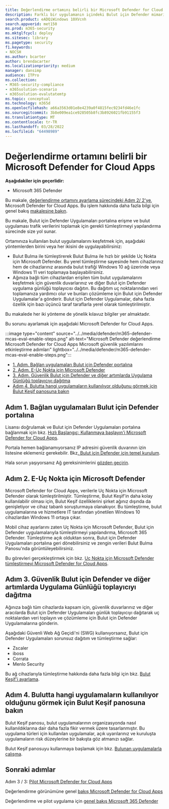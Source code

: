 ```yaml
---
title: Değerlendirme ortamını belirli bir Microsoft Defender for Cloud Apps
description: Farklı bir uygulamanın içindeki Bulut için Defender mimarisini Office 365 için Microsoft Defender ve bu ürünler arasındaki Microsoft 365 Defender öğrenin.
search.product: eADQiWindows 10XVcnh
search.appverid: met150
ms.prod: m365-security
ms.mktglfcycl: deploy
ms.sitesec: library
ms.pagetype: security
f1.keywords:
- NOCSH
ms.author: bcarter
author: brendacarter
ms.localizationpriority: medium
manager: dansimp
audience: ITPro
ms.collection:
- M365-security-compliance
- m365solution-scenario
- m365solution-evalutatemtp
ms.topic: conceptual
ms.technology: m365d
ms.openlocfilehash: a66a3563d01e8e4239a0f4815fec9234fd46e1fc
ms.sourcegitcommit: 3b8e009ea1ce928505b8fc3b8926021fb91155f3
ms.translationtype: MT
ms.contentlocale: tr-TR
ms.lasthandoff: 03/28/2022
ms.locfileid: "64498989"
---
```

# <a name="enable-the-evaluation-environment-for-microsoft-defender-for-cloud-apps"></a>Değerlendirme ortamını belirli bir Microsoft Defender for Cloud Apps

**Aşağıdakiler için geçerlidir:**

- Microsoft 365 Defender

Bu makale, [değerlendirme ortamını ayarlama sürecindeki Adım 2/ 2'ye](eval-defender-mcas-overview.md), Microsoft Defender for Cloud Apps. Bu işlem hakkında daha fazla bilgi için genel bakış [makalesine bakın](eval-defender-mcas-overview.md).

Bu makale, Bulut için Defender Uygulamaları portalına erişme ve bulut uygulaması trafik verilerini toplamak için gerekli tümleştirmeyi yapılandırma sürecinde size yol sunar.

Ortamınıza kullanılan bulut uygulamalarını keşfetmek için, aşağıdaki yöntemlerden birini veya her ikisini de uygulayabilirsiniz:

- Bulut Bulma ile tümleştirerek Bulut Bulma ile hızlı bir şekilde Uç Nokta için Microsoft Defender. Bu yerel tümleştirme sayesinde hem cihazlarınız hem de cihazlarınız arasında bulut trafiği Windows 10 ağ üzerinde veya Windows 11 veri toplamaya başlayabilirsiniz.
- Ağınıza bağlı tüm cihazlardan erişilen tüm bulut uygulamalarını keşfetmek için güvenlik duvarlarınız ve diğer Bulut için Defender uygulama günlüğü toplayıcısı dağıtın. Bu dağıtım uç noktalarından veri toplamanıza yardımcı olur ve bunları çözümleme için Bulut için Defender Uygulamalar'a gönderir. Bulut için Defender Uygulamalar, daha fazla özellik için bazı üçüncü taraf taraflarla yerel olarak tümleştirilmiştir.

Bu makalede her iki yönteme de yönelik kılavuz bilgiler yer almaktadır.

Bu sorunu ayarlamak için aşağıdaki Microsoft Defender for Cloud Apps.

:::image type="content" source="../../media/defender/m365-defender-mcas-eval-enable-steps.png" alt-text="Microsoft Defender değerlendirme Microsoft Defender for Cloud Apps Microsoft güvenlik yazılımlarını etkinleştirme adımları" lightbox="../../media/defender/m365-defender-mcas-eval-enable-steps.png":::

- [1. Adım. Bağlan uygulamaları Bulut için Defender portalına](#step-1)
- [2. Adım. E-Uç Nokta için Microsoft Defender](#step-2)
- [3. Adım. Güvenlik Bulut için Defender ve diğer artımlarda Uygulama Günlüğü toplayıcıyı dağıtma](#step-3)
- [Adım 4. Bulutta hangi uygulamaların kullanılıyor olduğunu görmek için Bulut Keşif panosuna bakın](#step-4)

<a name="step-1"></a>

## <a name="step-1-connect-to-the-defender-for-cloud-apps-portal"></a>Adım 1. Bağlan uygulamaları Bulut için Defender portalına

Lisansı doğrulamak ve Bulut için Defender Uygulamaları portalına bağlanmak için bkz. [Hızlı Başlangıç: Kullanmaya başlayın'i Microsoft Defender for Cloud Apps](/cloud-app-security/getting-started-with-cloud-app-security).

Portala hemen bağlanamıyorsanız IP adresini güvenlik duvarının izin listesine eklemeniz gerekebilir. Bkz[. Bulut için Defender için temel kurulum](/cloud-app-security/general-setup).

Hala sorun yaşıyorsanız Ağ gereksinimlerini [gözden geçirin](/cloud-app-security/network-requirements).

<a name="step-2"></a>

## <a name="step-2-integrate-with-microsoft-defender-for-endpoint"></a>Adım 2. E-Uç Nokta için Microsoft Defender

Microsoft Defender for Cloud Apps, verilerle Uç Nokta için Microsoft Defender olarak tümleştirilmiştir. Tümleştirme, Bulut Keşif'in daha kolay kullanılabilir olması için, Bulut Keşif özelliklerini şirket ağınız dışında da genişletiyor ve cihaz tabanlı soruşturmaya olanakıyor. Bu tümleştirme, bulut uygulamalarına ve hizmetlere IT tarafından yönetilen Windows 10 cihazlardan Windows 11 ortaya çıkar.

Mobil cihaz ayarlarını zaten Uç Nokta için Microsoft Defender, Bulut için Defender uygulamalarıyla tümleştirmeyi yapılandırma, Microsoft 365 Defender. Tümleştirme açık olduktan sonra, Bulut için Defender Uygulamaları portalına geri dönebilirsiniz ve zengin verileri Bulut Bulma Panosu'nda görüntüleyebilirsiniz.

Bu görevleri gerçekleştirmek için bkz. [Uç Nokta için Microsoft Defender tümleştirmeyi Microsoft Defender for Cloud Apps](/cloud-app-security/mde-integration).

<a name="step-3"></a>

## <a name="step-3-deploy-the-defender-for-cloud-apps-log-collector-on-your-firewalls-and-other-proxies"></a>Adım 3. Güvenlik Bulut için Defender ve diğer artımlarda Uygulama Günlüğü toplayıcıyı dağıtma

Ağınıza bağlı tüm cihazlarda kapsam için, güvenlik duvarlarınız ve diğer aracılarda Bulut için Defender Uygulamaları günlük toplayıcıyı dağıtarak uç noktalardan veri toplayın ve çözümleme için Bulut için Defender Uygulamalarına gönderin.

Aşağıdaki Güvenli Web Ağ Geçidi'ni (SWG) kullanıyorsanız, Bulut için Defender Uygulamaları sorunsuz dağıtım ve tümleştirme sağlar:

- Zscaler
- iboss
- Corrata
- Menlo Security

Bu ağ cihazlarıyla tümleştirme hakkında daha fazla bilgi için bkz. [Bulut Keşif'i ayarlama](/cloud-app-security/set-up-cloud-discovery).

<a name="step-4"></a>

## <a name="step-4-view-the-cloud-discovery-dashboard-to-see-what-apps-are-being-used-in-your-organization"></a>Adım 4. Bulutta hangi uygulamaların kullanılıyor olduğunu görmek için Bulut Keşif panosuna bakın

Bulut Keşif panosu, bulut uygulamalarının organizasyonda nasıl kullanıldıklarına dair daha fazla fikir vermek üzere tasarlanmıştır. Bu uygulama türleri için kullanılan uygulamalar, açık uyarılarınız ve kuruluşta uygulamaların risk düzeylerine bir bakışta göz atmanızı sağlar.

Bulut Keşif panosuyu kullanmaya başlamak için bkz. [Bulunan uygulamalarla çalışma](/cloud-app-security/discovered-apps).

## <a name="next-steps"></a>Sonraki adımlar

Adım 3 / 3: [Pilot Microsoft Defender for Cloud Apps](eval-defender-mcas-pilot.md)

Değerlendirme görünümüne genel [bakış Microsoft Defender for Cloud Apps](eval-defender-mcas-overview.md)

Değerlendirme ve pilot uygulama için [genel bakış Microsoft 365 Defender](eval-overview.md)
